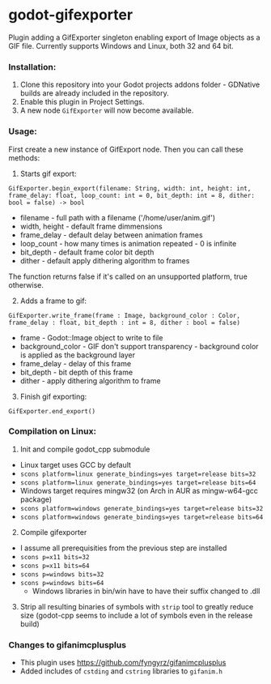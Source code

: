 # godot-gifexporter
Plugin adding a GifExporter singleton enabling export of Image objects as a GIF file.
Currently supports Windows and Linux, both 32 and 64 bit.

### Installation:
1. Clone this repository into your Godot projects addons folder - GDNative builds are already included in the repository.
2. Enable this plugin in Project Settings.
3. A new node `GifExporter` will now become available.

### Usage:
First create a new instance of GifExport node. Then you can call these methods:

1. Starts gif export:

`GifExporter.begin_export(filename: String, width: int, height: int, frame_delay: float, loop_count: int = 0, bit_depth: int = 8, dither: bool = false) -> bool`
- filename - full path with a filename ('/home/user/anim.gif')
- width, height - default frame dimmensions
- frame_delay - default delay between animation frames
- loop_count - how many times is animation repeated - 0 is infinite
- bit_depth - default frame color bit depth
- dither - default apply dithering algorithm to frames

The function returns false if it's called on an unsupported platform, true otherwise.

2. Adds a frame to gif:

`GifExporter.write_frame(frame : Image, background_color : Color, frame_delay : float, bit_depth : int = 8, dither : bool = false)`
- frame - Godot::Image object to write to file
- background_color - GIF don't support transparency - background color is applied as the background layer
- frame_delay - delay of this frame
- bit_depth - bit depth of this frame
- dither - apply dithering algorithm to frame

3. Finish gif exporting:

`GifExporter.end_export()`

### Compilation on Linux:
1. Init and compile godot_cpp submodule
  - Linux target uses GCC by default
  - `scons platform=linux generate_bindings=yes target=release bits=32`
  - `scons platform=linux generate_bindings=yes target=release bits=64`
  - Windows target requires mingw32 (on Arch in AUR as mingw-w64-gcc package)
  - `scons platform=windows generate_bindings=yes target=release bits=32`
  - `scons platform=windows generate_bindings=yes target=release bits=64`
  
2. Compile gifexporter
  - I assume all prerequisities from the previous step are installed
  - `scons p=x11 bits=32`
  - `scons p=x11 bits=64`
  - `scons p=windows bits=32`
  - `scons p=windows bits=64`
    - Windows libraries in bin/win have to have their suffix changed to .dll
  
3. Strip all resulting binaries of symbols with `strip` tool to greatly reduce size (godot-cpp seems to include a lot of symbols even in the release build)

### Changes to gifanimcplusplus
- This plugin uses https://github.com/fyngyrz/gifanimcplusplus
- Added includes of `cstding` and `cstring` libraries to `gifanim.h`
